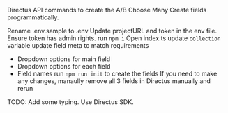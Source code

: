 Directus API commands to create the A/B Choose Many
Create fields programmatically.

Rename .env.sample to .env
Update projectURL and token in the env file. Ensure token has admin rights.
run `npm i`
Open index.ts
update `collection` variable
update field meta to match requirements
- Dropdown options for main field
- Dropdown options for each field
- Field names
run `npm run init` to create the fields
If you need to make any changes, manaully remove all 3 fields in Directus manually and rerun

TODO:
Add some typing.
Use Directus SDK.
